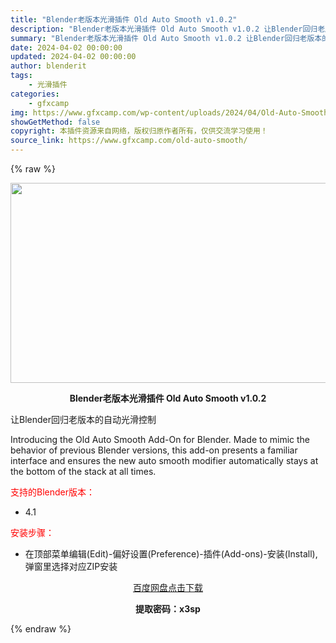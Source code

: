 ```yaml
---
title: "Blender老版本光滑插件 Old Auto Smooth v1.0.2"
description: "Blender老版本光滑插件 Old Auto Smooth v1.0.2 让Blender回归老版本的自动光滑控制 Introducing the Old Auto Smooth Add-On fo..."
summary: "Blender老版本光滑插件 Old Auto Smooth v1.0.2 让Blender回归老版本的自动光滑控制 Introducing the Old Auto Smooth Add-On fo..."
date: 2024-04-02 00:00:00
updated: 2024-04-02 00:00:00
author: blenderit
tags: 
    - 光滑插件
categories:
    - gfxcamp
img: https://www.gfxcamp.com/wp-content/uploads/2024/04/Old-Auto-Smooth.jpg
showGetMethod: false
copyright: 本插件资源来自网络，版权归原作者所有，仅供交流学习使用！
source_link: https://www.gfxcamp.com/old-auto-smooth/
---
```


{% raw %}
<div><p><img decoding="async" class="aligncenter size-full wp-image-120636" src="https://www.gfxcamp.com/wp-content/uploads/2024/04/Old-Auto-Smooth.jpg" data-src="https://www.gfxcamp.com/wp-content/uploads/2024/04/Old-Auto-Smooth.jpg" alt="" width="640" height="320" data-srcset="https://www.gfxcamp.com/wp-content/uploads/2024/04/Old-Auto-Smooth.jpg 640w, https://www.gfxcamp.com/wp-content/uploads/2024/04/Old-Auto-Smooth-150x75.jpg 150w" data-sizes="(max-width: 640px) 100vw, 640px"></p><p style="text-align: center;"><strong>Blender老版本光滑插件 Old Auto Smooth v1.0.2</strong></p><p>让Blender回归老版本的自动光滑控制</p><p>Introducing the Old Auto Smooth Add-On for Blender. Made to mimic the behavior of previous Blender versions, this add-on presents a familiar interface and ensures the new auto smooth modifier automatically stays at the bottom of the stack at all times.</p><p style="text-align: left;"><span style="color: #ff0000;">支持的Blender版本：</span></p><ul>
<li style="text-align: left;">4.1</li>
</ul><p style="text-align: left;"><span style="color: #ff0000;">安装步骤：</span></p><ul>
<li>在顶部菜单编辑(Edit)-偏好设置(Preference)-插件(Add-ons)-安装(Install),弹窗里选择对应ZIP安装</li>
</ul><p style="text-align: center;"><a class="maxbutton-3 maxbutton maxbutton-baidu" target="_blank" rel="noopener" href="https://pan.baidu.com/s/1iN77FxBY8p0nU_Ii_wD8nQ?pwd=x3sp"><span class="mb-text">百度网盘点击下载</span></a></p><p style="text-align: center;"><strong>提取密码：x3sp</strong></p></div>
<div style="display: none">gfxcamp</div>
{% endraw %}